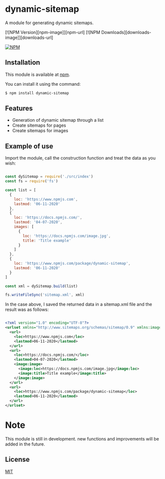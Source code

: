 # dynamic-sitemap

  A module for generating dynamic sitemaps.

  [![NPM Version][npm-image]][npm-url]
  [![NPM Downloads][downloads-image]][downloads-url]

  [![NPM](https://nodei.co/npm/dynamic-sitemap.png?downloads=true&downloadRank=true&stars=true)](https://nodei.co/npm/dynamic-sitemap/)

## Installation

  This module is available at [npm](https://www.npmjs.com/package/dynamic-sitemap).

  You can install it using the command:

  ```bash
  $ npm install dynamic-sitemap
  ```

## Features

  * Generation of dynamic sitemap through a list
  * Create sitemaps for pages
  * Create sitemaps for images

## Example of use

  Import the module, call the construction function and treat the data as you wish:

  ```js

  const dySitemap = require('./src/index')
  const fs = require('fs')

  const list = [
    {
      loc: 'https://www.npmjs.com',
      lastmod: '06-11-2020'
    },
    {
      loc: 'https://docs.npmjs.com/',
      lastmod: '04-07-2020',
      images: [
        {
          loc: 'https://docs.npmjs.com/image.jpg',
          title: 'Title example'
        }
      ]
    },
    {
      loc: 'https://www.npmjs.com/package/dynamic-sitemap',
      lastmod: '06-11-2020'
    }
  ]

  const xml = dySitemap.build(list)

  fs.writeFileSync('sitemap.xml', xml)

  ```

  In the case above, I saved the returned data in a sitemap.xml file and the result was as follows:

  ```xml

  <?xml version="1.0" encoding="UTF-8"?>
  <urlset xmlns="http://www.sitemaps.org/schemas/sitemap/0.9" xmlns:image="http://www.google.com/schemas/sitemap-image/1.1">
    <url>
      <loc>https://www.npmjs.com</loc>
      <lastmod>06-11-2020</lastmod>
    </url>
    <url>
      <loc>https://docs.npmjs.com/</loc>
      <lastmod>04-07-2020</lastmod>
      <image:image>
        <image:loc>https://docs.npmjs.com/image.jpg</image:loc>
        <image:title>Title example</image:title>
      </image:image>
    </url>
    <url>
      <loc>https://www.npmjs.com/package/dynamic-sitemap</loc>
      <lastmod>06-11-2020</lastmod>
    </url>
  </urlset>

  ```

# Note
  This module is still in development. new functions and improvements will be added in the future.

## License

  [MIT](LICENSE)